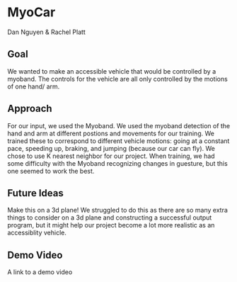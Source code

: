 # MyoCar
Dan Nguyen & Rachel Platt

## Goal
We wanted to make an accessible vehicle that would be controlled by a myoband. The controls for the vehicle are all only controlled by the motions of one hand/ arm.

## Approach
For our input, we used the Myoband. We used the myoband detection of the hand and arm at different postions and movements for our training. We trained these to correspond to different vehicle motions: going at a constant pace, speeding up, braking, and jumping (because our car can fly). We chose to use K nearest neighbor for our project. When training, we had some difficulty with the Myoband recognizing changes in guesture, but this one seemed to work the best.

## Future Ideas
Make this on a 3d plane! We struggled to do this as there are so many extra things to consider on a 3d plane and constructing a successful output program, but it might help our project become a lot more realistic as an accessiblity vehicle.


## Demo Video
A link to a demo video
